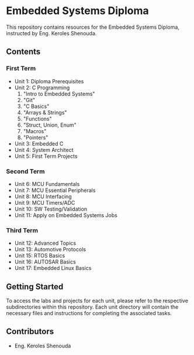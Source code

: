 # Embedded Systems Diploma

This repository contains resources for the Embedded Systems Diploma, instructed by Eng. Keroles Shenouda.

## Contents

### First Term

- Unit 1: Diploma Prerequisites
- Unit 2: C Programming
    1. "Intro to Embedded Systems"
    2. "Git"
    3. "C Basics"
    4. "Arrays & Strings"
    5. "Functions"
    6. "Struct, Union, Enum"
    7. "Macros"
    8. "Pointers"
- Unit 3: Embedded C
- Unit 4: System Architect
- Unit 5: First Term Projects

### Second Term

- Unit 6: MCU Fundamentals
- Unit 7: MCU Essential Peripherals
- Unit 8: MCU Interfacing
- Unit 9: MCU Timers/ADC
- Unit 10: SW Testing/Validation
- Unit 11: Apply on Embedded Systems Jobs

### Third Term

- Unit 12: Advanced Topics
- Unit 13: Automotive Protocols
- Unit 15: RTOS Basics
- Unit 16: AUTOSAR Basics
- Unit 17: Embedded Linux Basics

## Getting Started

To access the labs and projects for each unit, please refer to the respective subdirectories within this repository. Each unit directory will contain the necessary files and instructions for completing the associated tasks.

## Contributors

- Eng. Keroles Shenouda

